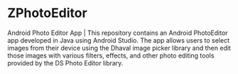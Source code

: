 # ZPhotoEditor
Android Photo Editor App | This repository contains an Android PhotoEditor app developed in Java using Android Studio. The app allows users to select images from their device using the Dhaval image picker library and then edit those images with various filters, effects, and other photo editing tools provided by the DS Photo Editor library.
